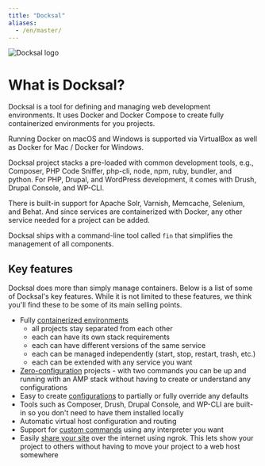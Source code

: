 ```yaml
---
title: "Docksal"
aliases:
  - /en/master/
---
```


![Docksal logo](/images/docksal-mark-color.svg)

# What is Docksal?

Docksal is a tool for defining and managing web development environments. It uses Docker and Docker Compose to create 
fully containerized environments for you projects.

Running Docker on macOS and Windows is supported via VirtualBox as well as Docker for Mac / Docker for Windows. 

Docksal project stacks a pre-loaded with common development tools, e.g., Composer, PHP Code Sniffer, php-cli, node, npm, 
ruby, bundler, and python. For PHP, Drupal, and WordPress development, it comes with Drush, Drupal Console, and WP-CLI. 

There is built-in support for Apache Solr, Varnish, Memcache, Selenium, and Behat. 
And since services are containerized with Docker, any other service needed for a project can be added.

Docksal ships with a command-line tool called `fin` that simplifies the management of all components.

## Key features

Docksal does more than simply manage containers. Below is a list of some of Docksal's key features. While it is not
limited to these features, we think you'll find these to be some of its main selling points.

- Fully [containerized environments](/stack/config/)
    - all projects stay separated from each other
    - each can have its own stack requirements
    - each can have different versions of the same service
    - each can be managed independently (start, stop, restart, trash, etc.)
    - each can be extended with any service you want
- [Zero-configuration](/stack/config/#zero-configuration) projects - with two commands you can be up and running with 
an AMP stack without having to create or understand any configurations
- Easy to create [configurations](/stack/config/) to partially or fully override any defaults
- Tools such as Composer, Drush, Drupal Console, and WP-CLI are built-in so you don't need to have them installed locally
- Automatic virtual host configuration and routing
- Support for [custom commands](/fin/custom-commands/) using any interpreter you want
- Easily [share your site](/tools/ngrok/) over the internet using ngrok. This lets show your project to others without 
having to move your project to a web host somewhere
